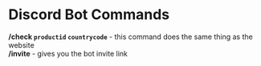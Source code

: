 # Discord Bot Commands

**/check `productid` `countrycode`** - this command does the same thing as the website\
**/invite** - gives you the bot invite link
